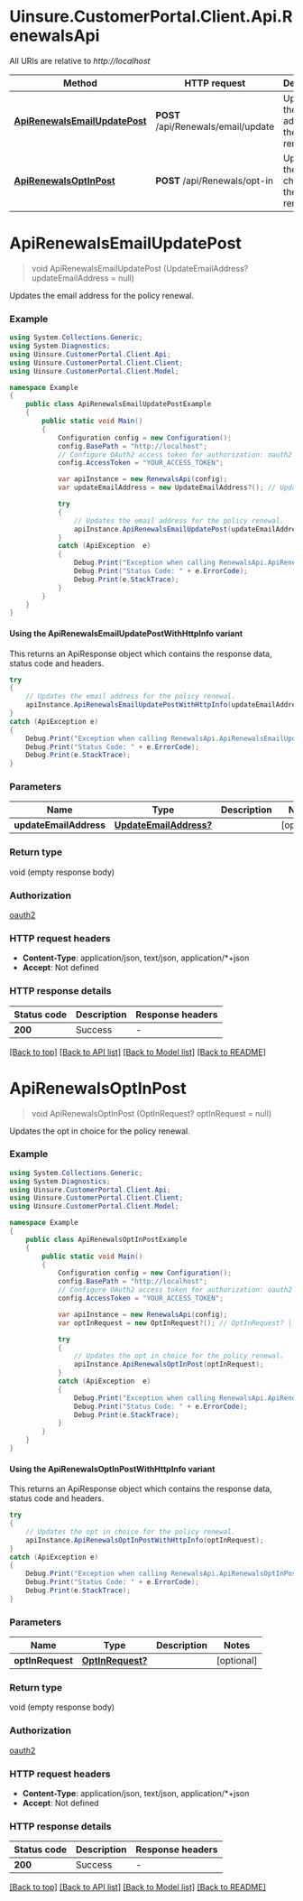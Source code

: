 # Uinsure.CustomerPortal.Client.Api.RenewalsApi

All URIs are relative to *http://localhost*

| Method | HTTP request | Description |
|--------|--------------|-------------|
| [**ApiRenewalsEmailUpdatePost**](RenewalsApi.md#apirenewalsemailupdatepost) | **POST** /api/Renewals/email/update | Updates the email address for the policy renewal. |
| [**ApiRenewalsOptInPost**](RenewalsApi.md#apirenewalsoptinpost) | **POST** /api/Renewals/opt-in | Updates the opt in choice for the policy renewal. |

<a id="apirenewalsemailupdatepost"></a>
# **ApiRenewalsEmailUpdatePost**
> void ApiRenewalsEmailUpdatePost (UpdateEmailAddress? updateEmailAddress = null)

Updates the email address for the policy renewal.

### Example
```csharp
using System.Collections.Generic;
using System.Diagnostics;
using Uinsure.CustomerPortal.Client.Api;
using Uinsure.CustomerPortal.Client.Client;
using Uinsure.CustomerPortal.Client.Model;

namespace Example
{
    public class ApiRenewalsEmailUpdatePostExample
    {
        public static void Main()
        {
            Configuration config = new Configuration();
            config.BasePath = "http://localhost";
            // Configure OAuth2 access token for authorization: oauth2
            config.AccessToken = "YOUR_ACCESS_TOKEN";

            var apiInstance = new RenewalsApi(config);
            var updateEmailAddress = new UpdateEmailAddress?(); // UpdateEmailAddress? |  (optional) 

            try
            {
                // Updates the email address for the policy renewal.
                apiInstance.ApiRenewalsEmailUpdatePost(updateEmailAddress);
            }
            catch (ApiException  e)
            {
                Debug.Print("Exception when calling RenewalsApi.ApiRenewalsEmailUpdatePost: " + e.Message);
                Debug.Print("Status Code: " + e.ErrorCode);
                Debug.Print(e.StackTrace);
            }
        }
    }
}
```

#### Using the ApiRenewalsEmailUpdatePostWithHttpInfo variant
This returns an ApiResponse object which contains the response data, status code and headers.

```csharp
try
{
    // Updates the email address for the policy renewal.
    apiInstance.ApiRenewalsEmailUpdatePostWithHttpInfo(updateEmailAddress);
}
catch (ApiException e)
{
    Debug.Print("Exception when calling RenewalsApi.ApiRenewalsEmailUpdatePostWithHttpInfo: " + e.Message);
    Debug.Print("Status Code: " + e.ErrorCode);
    Debug.Print(e.StackTrace);
}
```

### Parameters

| Name | Type | Description | Notes |
|------|------|-------------|-------|
| **updateEmailAddress** | [**UpdateEmailAddress?**](UpdateEmailAddress?.md) |  | [optional]  |

### Return type

void (empty response body)

### Authorization

[oauth2](../README.md#oauth2)

### HTTP request headers

 - **Content-Type**: application/json, text/json, application/*+json
 - **Accept**: Not defined


### HTTP response details
| Status code | Description | Response headers |
|-------------|-------------|------------------|
| **200** | Success |  -  |

[[Back to top]](#) [[Back to API list]](../README.md#documentation-for-api-endpoints) [[Back to Model list]](../README.md#documentation-for-models) [[Back to README]](../README.md)

<a id="apirenewalsoptinpost"></a>
# **ApiRenewalsOptInPost**
> void ApiRenewalsOptInPost (OptInRequest? optInRequest = null)

Updates the opt in choice for the policy renewal.

### Example
```csharp
using System.Collections.Generic;
using System.Diagnostics;
using Uinsure.CustomerPortal.Client.Api;
using Uinsure.CustomerPortal.Client.Client;
using Uinsure.CustomerPortal.Client.Model;

namespace Example
{
    public class ApiRenewalsOptInPostExample
    {
        public static void Main()
        {
            Configuration config = new Configuration();
            config.BasePath = "http://localhost";
            // Configure OAuth2 access token for authorization: oauth2
            config.AccessToken = "YOUR_ACCESS_TOKEN";

            var apiInstance = new RenewalsApi(config);
            var optInRequest = new OptInRequest?(); // OptInRequest? |  (optional) 

            try
            {
                // Updates the opt in choice for the policy renewal.
                apiInstance.ApiRenewalsOptInPost(optInRequest);
            }
            catch (ApiException  e)
            {
                Debug.Print("Exception when calling RenewalsApi.ApiRenewalsOptInPost: " + e.Message);
                Debug.Print("Status Code: " + e.ErrorCode);
                Debug.Print(e.StackTrace);
            }
        }
    }
}
```

#### Using the ApiRenewalsOptInPostWithHttpInfo variant
This returns an ApiResponse object which contains the response data, status code and headers.

```csharp
try
{
    // Updates the opt in choice for the policy renewal.
    apiInstance.ApiRenewalsOptInPostWithHttpInfo(optInRequest);
}
catch (ApiException e)
{
    Debug.Print("Exception when calling RenewalsApi.ApiRenewalsOptInPostWithHttpInfo: " + e.Message);
    Debug.Print("Status Code: " + e.ErrorCode);
    Debug.Print(e.StackTrace);
}
```

### Parameters

| Name | Type | Description | Notes |
|------|------|-------------|-------|
| **optInRequest** | [**OptInRequest?**](OptInRequest?.md) |  | [optional]  |

### Return type

void (empty response body)

### Authorization

[oauth2](../README.md#oauth2)

### HTTP request headers

 - **Content-Type**: application/json, text/json, application/*+json
 - **Accept**: Not defined


### HTTP response details
| Status code | Description | Response headers |
|-------------|-------------|------------------|
| **200** | Success |  -  |

[[Back to top]](#) [[Back to API list]](../README.md#documentation-for-api-endpoints) [[Back to Model list]](../README.md#documentation-for-models) [[Back to README]](../README.md)

